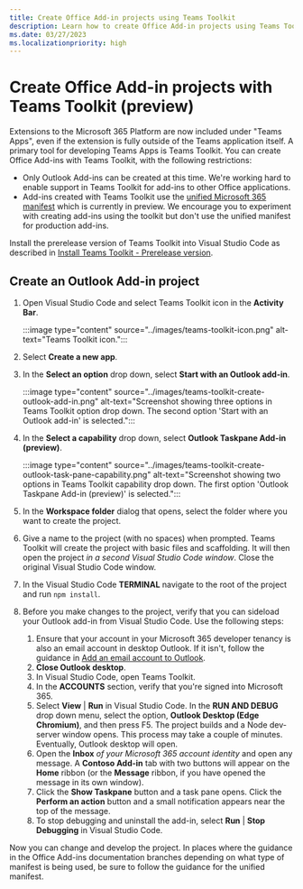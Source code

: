 ```yaml
---
title: Create Office Add-in projects using Teams Toolkit
description: Learn how to create Office Add-in projects using Teams Toolkit.
ms.date: 03/27/2023
ms.localizationpriority: high
---
```


# Create Office Add-in projects with Teams Toolkit (preview)

Extensions to the Microsoft 365 Platform are now included under "Teams Apps", even if the extension is fully outside of the Teams application itself. A primary tool for developing Teams Apps is Teams Toolkit. You can create Office Add-ins with Teams Toolkit, with the following restrictions:

- Only Outlook Add-ins can be created at this time. We're working hard to enable support in Teams Toolkit for add-ins to other Office applications.
- Add-ins created with Teams Toolkit use the [unified Microsoft 365 manifest](json-manifest-overview.md) which is currently in preview. We encourage you to experiment with creating add-ins using the toolkit but don't use the unified manifest for production add-ins.

Install the prerelease version of Teams Toolkit into Visual Studio Code as described in [Install Teams Toolkit - Prerelease version](/microsoftteams/platform/toolkit/install-teams-toolkit?tabs=vscode&pivots=visual-studio-code#install-a-pre-release-version).

## Create an Outlook Add-in project

1. Open Visual Studio Code and select Teams Toolkit icon in the **Activity Bar**.

    :::image type="content" source="../images/teams-toolkit-icon.png" alt-text="Teams Toolkit icon.":::

1. Select **Create a new app**.
1. In the **Select an option** drop down, select **Start with an Outlook add-in**.

    :::image type="content" source="../images/teams-toolkit-create-outlook-add-in.png" alt-text="Screenshot showing three options in Teams Toolkit option drop down. The second option 'Start with an Outlook add-in' is selected.":::

1. In the **Select a capability** drop down, select **Outlook Taskpane Add-in (preview)**.

    :::image type="content" source="../images/teams-toolkit-create-outlook-task-pane-capability.png" alt-text="Screenshot showing two options in Teams Toolkit capability drop down. The first option 'Outlook Taskpane Add-in (preview)' is selected.":::

1. In the **Workspace folder** dialog that opens, select the folder where you want to create the project.
1. Give a name to the project (with no spaces) when prompted. Teams Toolkit will create the project with basic files and scaffolding. It will then open the project *in a second Visual Studio Code window*. Close the original Visual Studio Code window.
1. In the Visual Studio Code **TERMINAL** navigate to the root of the project and run `npm install`.
1. Before you make changes to the project, verify that you can sideload your Outlook add-in from Visual Studio Code. Use the following steps:
    1. Ensure that your account in your Microsoft 365 developer tenancy is also an email account in desktop Outlook. If it isn't, follow the guidance in [Add an email account to Outlook](https://support.microsoft.com/office/add-an-email-account-to-outlook-e9da47c4-9b89-4b49-b945-a204aeea6726).
    1. **Close Outlook desktop**.
    1. In Visual Studio Code, open Teams Toolkit.
    1. In the **ACCOUNTS** section, verify that you're signed into Microsoft 365.
    1. Select **View** | **Run** in Visual Studio Code. In the **RUN AND DEBUG** drop down menu, select the option, **Outlook Desktop (Edge Chromium)**, and then press F5. The project builds and a Node dev-server window opens. This process may take a couple of minutes. Eventually, Outlook desktop will open.
    1. Open the **Inbox** *of your Microsoft 365 account identity* and open any message. A **Contoso Add-in** tab with two buttons will appear on the **Home** ribbon (or the **Message** ribbon, if you have opened the message in its own window).
    1. Click the **Show Taskpane** button and a task pane opens. Click the **Perform an action** button and a small notification appears near the top of the message.
    1. To stop debugging and uninstall the add-in, select **Run** | **Stop Debugging** in Visual Studio Code.

Now you can change and develop the project. In places where the guidance in the Office Add-ins documentation branches depending on what type of manifest is being used, be sure to follow the guidance for the unified manifest.
